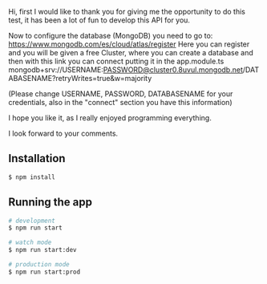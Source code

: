 Hi, first I would like to thank you for giving me the opportunity to do this test, it has been a lot of fun to develop this API for you.

Now to configure the database (MongoDB) you need to go to: https://www.mongodb.com/es/cloud/atlas/register 
Here you can register and you will be given a free Cluster, where you can create a database and then with this link you can connect putting it in the app.module.ts
mongodb+srv://USERNAME:PASSWORD@cluster0.8uvul.mongodb.net/DATABASENAME?retryWrites=true&w=majority

(Please change USERNAME, PASSWORD, DATABASENAME for your credentials, also in the "connect" section you have this information) 

I hope you like it, as I really enjoyed programming everything. 

I look forward to your comments. 


## Installation

```bash
$ npm install
```

## Running the app

```bash
# development
$ npm run start

# watch mode
$ npm run start:dev

# production mode
$ npm run start:prod
```

